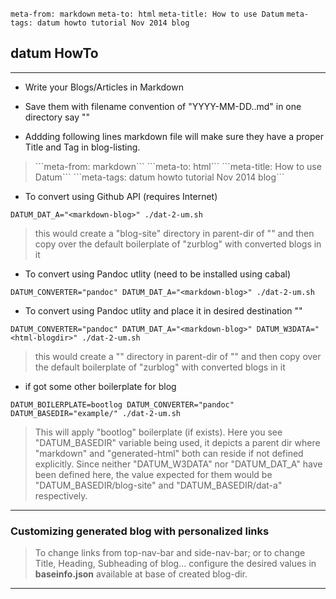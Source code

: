 ```meta-from: markdown```
```meta-to: html```
```meta-title: How to use Datum```
```meta-tags: datum howto tutorial Nov 2014 blog```

## datum HowTo

---

* Write your Blogs/Articles in Markdown

* Save them with filename convention of "YYYY-MM-DD.<any-suited-name-without-dots>.md" in one directory say "<markdown-blog>"

* Addding following lines markdown file will make sure they have a proper Title and Tag in blog-listing.
> \`\`\`meta-from: markdown\`\`\`
> \`\`\`meta-to: html\`\`\`
> \`\`\`meta-title: How to use Datum\`\`\`
> \`\`\`meta-tags: datum howto tutorial Nov 2014 blog\`\`\`


* To convert using Github API (requires Internet)
```
DATUM_DAT_A="<markdown-blog>" ./dat-2-um.sh
```
> this would create a "blog-site" directory in parent-dir of "<markdown-blog>" and then copy over the default boilerplate of "zurblog" with converted blogs in it

* To convert using Pandoc utlity (need to be installed using cabal)
```
DATUM_CONVERTER="pandoc" DATUM_DAT_A="<markdown-blog>" ./dat-2-um.sh
```

* To convert using Pandoc utlity and place it in desired destination "<html-blogdir>"
```
DATUM_CONVERTER="pandoc" DATUM_DAT_A="<markdown-blog>" DATUM_W3DATA="<html-blogdir>" ./dat-2-um.sh
```
> this would create a "<html-blogdir>" directory in parent-dir of "<markdown-blog>" and then copy over the default boilerplate of "zurblog" with converted blogs in it

* if got some other boilerplate for blog
```
DATUM_BOILERPLATE=bootlog DATUM_CONVERTER="pandoc" DATUM_BASEDIR="example/" ./dat-2-um.sh
```
> This will apply "bootlog" boilerplate (if exists). Here you see "DATUM_BASEDIR" variable being used, it depicts a parent dir where "markdown" and "generated-html" both can reside if not defined explicitly. Since neither "DATUM_W3DATA" nor "DATUM_DAT_A" have been defined here, the value expected for them would be "DATUM_BASEDIR/blog-site" and "DATUM_BASEDIR/dat-a" respectively.

---

### Customizing generated blog with personalized links

> To change links from top-nav-bar and side-nav-bar; or to change Title, Heading, Subheading of blog... configure the desired values in **baseinfo.json** available at base of created blog-dir.

---

